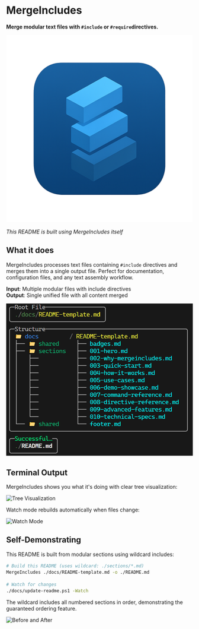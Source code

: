 # MergeIncludes

**Merge modular text files with `#include` or `#require`directives.**

![MergeIncludes Logo](Logo.png)

*This README is built using MergeIncludes itself*

<!-- #include ./shared/badges.md -->

## What it does

MergeIncludes processes text files containing `#include` directives and merges them into a single output file. Perfect for documentation, configuration files, and any text assembly workflow.

**Input**: Multiple modular files with include directives  
**Output**: Single unified file with all content merged

![README Generation](./docs/images/merge-include-readme.png)

<!-- #include ./sections/*.md -->

## Terminal Output

MergeIncludes shows you what it's doing with clear tree visualization:

![Tree Visualization](./docs/assets/screenshots/tree-visualization.png)

Watch mode rebuilds automatically when files change:

![Watch Mode](./docs/assets/screenshots/watch-mode.png)

## Self-Demonstrating

This README is built from modular sections using wildcard includes:

```bash
# Build this README (uses wildcard: ./sections/*.md)
MergeIncludes ./docs/README-template.md -o ./README.md

# Watch for changes  
./docs/update-readme.ps1 -Watch
```

The wildcard includes all numbered sections in order, demonstrating the guaranteed ordering feature.

![Before and After](./docs/assets/screenshots/before-after.png)

<!-- #include ./shared/footer.md -->
